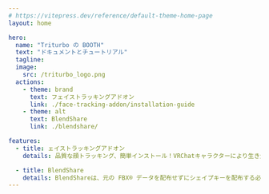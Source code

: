 ```yaml
---
# https://vitepress.dev/reference/default-theme-home-page
layout: home

hero:
  name: "Triturbo の BOOTH"
  text: "ドキュメントとチュートリアル"
  tagline: 
  image:
    src: /triturbo_logo.png
  actions:
    - theme: brand
      text: フェイストラッキングアドオン
      link: ./face-tracking-addon/installation-guide
    - theme: alt
      text: BlendShare
      link: ./blendshare/

features:
  - title: ェイストラッキングアドオン
    details: 品質な顔トラッキング、簡単インストール！VRChatキャラクターにより生き生きとした表情と動きを追加しましょう！VRChat専用に設計されたフェイストラッキングアドオンは、目の細かな動きから滑らかな口の表情まで、精密な顔のキャプチャを簡単に提供します。

  - title: BlendShare
    details: BlendShareは、元の FBX® データを配布せずにシェイプキーを配布する必要があるクリエイター向けのUnityツールです。
---
```



